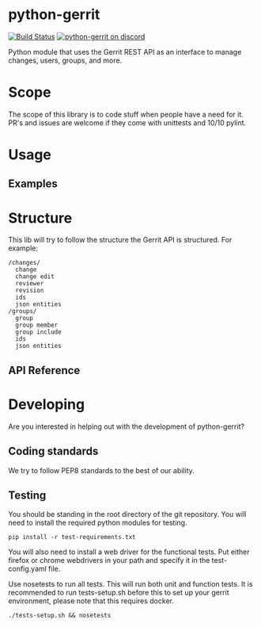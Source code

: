python-gerrit
=============
[![Build Status](https://travis-ci.org/propyless/python-gerrit.svg?branch=master)](https://travis-ci.org/propyless/python-gerrit)
[![python-gerrit on discord](https://img.shields.io/badge/discord-general@python--gerrit-738bd7.svg?style=flat)](https://discord.gg/012Ch20uOuaAtn5su)

Python module that uses the Gerrit REST API as an interface to manage changes, users, groups, and more.

# Scope
The scope of this library is to code stuff when people have a need for it.
PR's and issues are welcome if they come with unittests and 10/10 pylint.

# Usage

## Examples

# Structure
This lib will try to follow the structure the Gerrit API is structured.
For example:
```
/changes/
  change
  change edit
  reviewer
  revision
  ids
  json entities
/groups/
  group
  group member
  group include
  ids
  json entities
```

## API Reference

# Developing
Are you interested in helping out with the development of python-gerrit?

## Coding standards
We try to follow PEP8 standards to the best of our ability.

## Testing
You should be standing in the root directory of the git repository.
You will need to install the required python modules for testing.

`pip install -r test-requirements.txt`

You will also need to install a web driver for the functional tests. Put either firefox or chrome webdrivers in your path and specify it in the test-config.yaml file.

Use nosetests to run all tests. This will run both unit and function tests. It is recommended to run tests-setup.sh before this to set up your gerrit environment, please note that this requires docker.
```
./tests-setup.sh && nosetests
```
